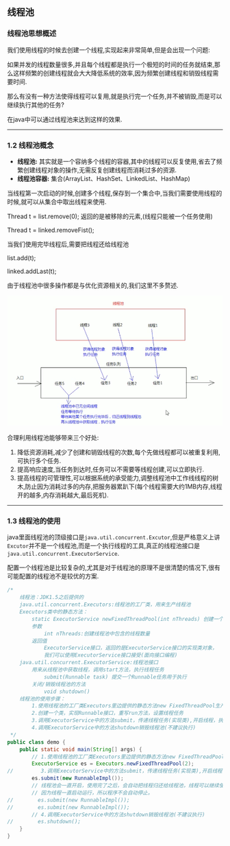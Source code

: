 ## 线程池

### 线程池思想概述

我们使用线程的时候去创建一个线程,实现起来非常简单,但是会出现一个问题:

如果并发的线程数量很多,并且每个线程都是执行一个极短的时间的任务就结束,那么这样频繁的创建线程就会大大降低系统的效率,因为频繁创建线程和销毁线程需要时间.

那么有没有一种方法使得线程可以复用,就是执行完一个任务,并不被销毁,而是可以继续执行其他的任务?

在java中可以通过线程池来达到这样的效果.

---

### 1.2 线程池概念

- **线程池:** 其实就是一个容纳多个线程的容器,其中的线程可以反复使用,省去了频繁创建线程对象的操作,无需反复创建线程而消耗过多的资源.
- **线程池容器:** 集合(ArrayList、HashSet、LinkedList<Thread>、HashMap)

当线程第一次启动的时候,创建多个线程,保存到一个集合中,当我们需要使用线程的时候,就可以从集合中取出线程来使用.

Thread t = list.remove(0); 返回的是被移除的元素,(线程只能被一个任务使用)

Thread t = linked.removeFist();

当我们使用完毕线程后,需要把线程还给线程池

list.add(t);

linked.addLast(t);

由于线程池中很多操作都是与优化资源相关的,我们这里不多赘述.

![image-20200916232908673](%E7%BA%BF%E7%A8%8B%E6%B1%A0%E7%AC%94%E8%AE%B0.assets/image-20200916232908673.png)

合理利用线程池能够带来三个好处:

1. 降低资源消耗,减少了创建和销毁线程的次数,每个先做线程都可以被重复利用,可执行多个任务.
2. 提高响应速度,当任务到达时,任务可以不需要等线程创建,可以立即执行.
3. 提高线程的可管理性,可以根据系统的承受能力,调整线程池中工作线线程的树木,防止因为消耗过多的内存,把服务器累趴下(每个线程需要大约1MB内存,线程开的越多,内存消耗越大,最后死机).

---

### 1.3 线程池的使用

java里面线程池的顶级接口是`java.util.concurrent.Excutor`,但是严格意义上讲`Excutor`并不是一个线程池,而是一个执行线程的工具,真正的线程池接口是`java.util.concurrent.ExecutorService`.

配置一个线程池是比较复杂的,尤其是对于线程池的原理不是很清楚的情况下,很有可能配置的线程池不是较优的方案.

```java
/*
    线程池：JDK1.5之后提供的
    java.util.concurrent.Executors:线程池的工厂类，用来生产线程池
    Executors类中的静态方法：
        static ExecutorService newFixedThreadPool(int nThreads) 创建一个可重用固定线程数的线程池
        参数
            int nThreads:创建线程池中包含的线程数量
        返回值
            ExecutorService接口，返回的是ExecutorService接口的实现类对象，
            我们可以使用ExecutorService接口接受(面向接口编程)
    java.util.concurrent.ExecutorService:线程池接口
        用来从线程池中获取线程，调用start方法，执行线程任务
            submit(Runnable task) 提交一个Runnable任务用于执行
        关闭/销毁线程池的方法
            void shutdown()
    线程池的使用步骤：
        1.使用线程池的工厂类Executors里边提供的静态方法new FixedThreadPool生产一个指定线程数目的线程池
        2.创建一个类，实现Runnable接口，重写run方法，设置线程任务
        3.调用ExecutorService中的方法submit，传递线程任务(实现类),开启线程，执行run方法
        4.调用ExecutorService中的方法shutdown销毁线程池(不建议执行)
 */
public class demo {
    public static void main(String[] args) {
        // 1.使用线程池的工厂类Executors里边提供的静态方法new FixedThreadPool生产一个指定线程数目的线程池
        ExecutorService es = Executors.newFixedThreadPool(2);
//         3.调用ExecutorService中的方法submit，传递线程任务(实现类),开启线程，执行run方法
        es.submit(new RunnableImpl());
        // 线程池会一直开启，使用完了之后，会自动把线程归还给线程池，线程可以继续使用。
        // 因为线程一直启动运行，所以程序不会自动停止。
//        es.submit(new RunnableImpl());
//        es.submit(new RunnableImpl());
        // 4.调用ExecutorService中的方法shutdown销毁线程池(不建议执行)
//        es.shutdown();
    }
}
```

